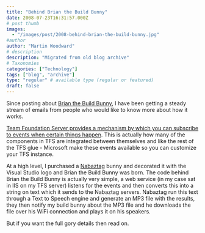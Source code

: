 ```yaml
---
title: "Behind Brian the Build Bunny"
date: 2008-07-23T16:31:57.000Z
# post thumb
images:
  - "/images/post/2008-behind-brian-the-build-bunny.jpg"
#author
author: "Martin Woodward"
# description
description: "Migrated from old blog archive"
# Taxonomies
categories: ["Technology"]
tags: ["blog", "archive"]
type: "regular" # available type (regular or featured)
draft: false
---
```


[](http://www.youtube.com/watch?v=Is32fWJJA-I) Since posting about [Brian the Build Bunny](http://www.woodwardweb.com/gadgets/000434.html), I have been getting a steady stream of emails from people who would like to know more about how it works.  

[Team Foundation Server provides a mechanism by which you can subscribe to events when certain things happen](http://msdn.microsoft.com/en-us/magazine/cc507647.aspx).  This is actually how many of the components in TFS are integrated between themselves and like the rest of the TFS glue - Microsoft make these events available so you can customize your TFS instance.  

At a high level, I purchased a [Nabaztag](http://www.nabaztag.com/) bunny and decorated it with the Visual Studio logo and Brian the Build Bunny was born. The code behind Brian the Build Bunny is actually very simple, a web service (in my case sat in IIS on my TFS server) listens for the events and then converts this into a string on text which it sends to the Nabaztag servers.  Nabaztag run this text through a Text to Speech engine and generate an MP3 file with the results, they then notify my build bunny about the MP3 file and he downloads the file over his WiFi connection and plays it on his speakers.  

But if you want the full gory details then read on.